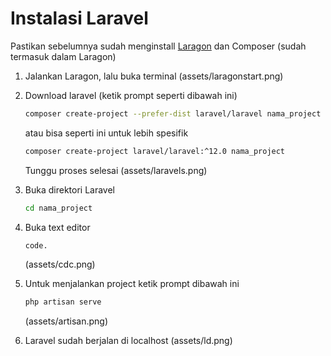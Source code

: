 # Instalasi Laravel
 Pastikan sebelumnya sudah menginstall [Laragon](https://laragon.org/download/) dan Composer (sudah termasuk dalam Laragon)

1. Jalankan Laragon, lalu buka terminal
    (assets/laragonstart.png)

2. Download laravel (ketik prompt seperti dibawah ini)
    ```bash
    composer create-project --prefer-dist laravel/laravel nama_project
    ```

    atau bisa seperti ini untuk lebih spesifik 
    ```bash
    composer create-project laravel/laravel:^12.0 nama_project
    ```
    Tunggu proses selesai
    (assets/laravels.png) 

3. Buka direktori Laravel 
    ```bash 
    cd nama_project
    ```

4. Buka text editor
    ```bash
    code.
    ```
    (assets/cdc.png)
    
5. Untuk menjalankan project ketik prompt dibawah ini
    ```bash
    php artisan serve
    ```
    (assets/artisan.png)

6. Laravel sudah berjalan di localhost
    (assets/ld.png)